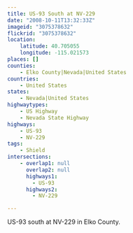 ```yaml
---
title: US-93 South at NV-229
date: "2008-10-11T13:32:33Z"
imageid: "3075378632"
flickrid: "3075378632"
location:
    latitude: 40.705055
    longitude: -115.021573
places: []
counties:
    - Elko County|Nevada|United States
countries:
    - United States
states:
    - Nevada|United States
highwaytypes:
    - US Highway
    - Nevada State Highway
highways:
    - US-93
    - NV-229
tags:
    - Shield
intersections:
    - overlap1: null
      overlap2: null
      highways1:
        - US-93
      highways2:
        - NV-229

---
```

US-93 south at NV-229 in Elko County.